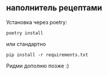 ## наполнитель рецептами
Установка через poetry:

```shell
poetry install
```

или стандартно 

```shell
pip install -r requirements.txt
```

Ридми дополню позже :) 
